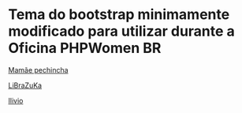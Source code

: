 # Tema do bootstrap minimamente modificado para utilizar durante a Oficina PHPWomen BR

[Mamãe pechincha](https://itunes.apple.com/br/app/mamae-pechincha/id594695716?mt=8)

[LiBraZuKa](https://play.google.com/store/apps/details?id=br.com.usjt.librazuka&hl=pt_BR)

[Ilivio](http://www.ilivio.com.br/)
